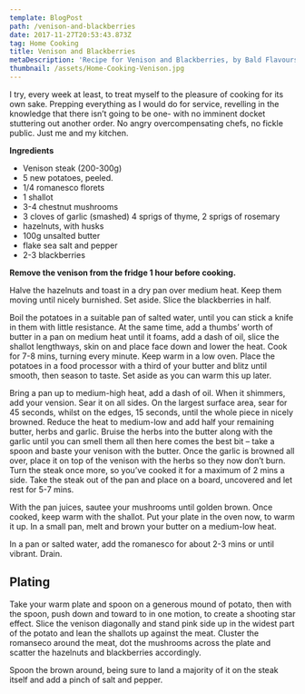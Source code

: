 ```yaml
---
template: BlogPost
path: /venison-and-blackberries
date: 2017-11-27T20:53:43.873Z
tag: Home Cooking
title: Venison and Blackberries
metaDescription: 'Recipe for Venison and Blackberries, by Bald Flavours'
thumbnail: /assets/Home-Cooking-Venison.jpg
---
```

I try, every week at least, to treat myself to the pleasure of cooking for its own sake. Prepping everything as I would do for service, revelling in the knowledge that there isn’t going to be one- with no imminent docket stuttering out another order. No angry overcompensating chefs, no fickle public. Just me and my kitchen.

**Ingredients**

* Venison steak (200-300g)
* 5 new potatoes, peeled.
* 1/4 romanesco florets
* 1 shallot
* 3-4 chestnut mushrooms
* 3 cloves of garlic (smashed) 4 sprigs of thyme, 2 sprigs of rosemary
* hazelnuts, with husks
* 100g unsalted butter
* flake sea salt and pepper
* 2-3 blackberries

**Remove the venison from the fridge 1 hour before cooking.**

Halve the hazelnuts and toast in a dry pan over medium heat. Keep them moving until nicely burnished. Set aside. Slice the blackberries in half.

Boil the potatoes in a suitable pan of salted water, until you can stick a knife in them with little resistance. At the same time, add a thumbs’ worth of butter in a pan on medium heat until it foams, add a dash of oil, slice the shallot lengthways, skin on and place face down and lower the heat. Cook for 7-8 mins, turning every minute. Keep warm in a low oven. Place the potatoes in a food processor with a third of your butter and blitz until smooth, then season to taste. Set aside as you can warm this up later.

Bring a pan up to medium-high heat, add a dash of oil. When it shimmers, add your vension. Sear it on all sides. On the largest surface area, sear for 45 seconds, whilst on the edges, 15 seconds, until the whole piece in nicely browned. Reduce the heat to medium-low and add half your remaining butter, herbs and garlic. Bruise the herbs into the butter along with the garlic until you can smell them all then here comes the best bit – take a spoon and baste your venison with the butter. Once the garlic is browned all over, place it on top of the venison with the herbs so they now don’t burn. Turn the steak once more, so you’ve cooked it for a maximum of 2 mins a side. Take the steak out of the pan and place on a board, uncovered and let rest for 5-7 mins.

With the pan juices, sautee your mushrooms until golden brown. Once cooked, keep warm with the shallot. Put your plate in the oven now, to warm it up. In a small pan, melt and brown your butter on a medium-low heat.

In a pan or salted water, add the romanesco for about 2-3 mins or until vibrant. Drain.

## **Plating**

Take your warm plate and spoon on a generous mound of potato, then with the spoon, push down and toward to in one motion, to create a shooting star effect. Slice the venison diagonally and stand pink side up in the widest part of the potato and lean the shallots up against the meat. Cluster the romanseco around the meat, dot the mushrooms across the plate and scatter the hazelnuts and blackberries accordingly.

Spoon the brown around, being sure to land a majority of it on the steak itself and add a pinch of salt and pepper.

